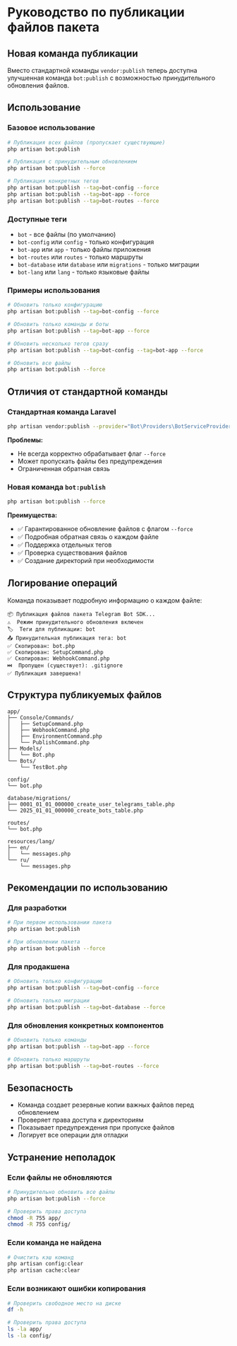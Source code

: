 # Руководство по публикации файлов пакета

## Новая команда публикации

Вместо стандартной команды `vendor:publish` теперь доступна улучшенная команда `bot:publish` с возможностью принудительного обновления файлов.

## Использование

### Базовое использование

```bash
# Публикация всех файлов (пропускает существующие)
php artisan bot:publish

# Публикация с принудительным обновлением
php artisan bot:publish --force

# Публикация конкретных тегов
php artisan bot:publish --tag=bot-config --force
php artisan bot:publish --tag=bot-app --force
php artisan bot:publish --tag=bot-routes --force
```

### Доступные теги

- `bot` - все файлы (по умолчанию)
- `bot-config` или `config` - только конфигурация
- `bot-app` или `app` - только файлы приложения
- `bot-routes` или `routes` - только маршруты
- `bot-database` или `database` или `migrations` - только миграции
- `bot-lang` или `lang` - только языковые файлы

### Примеры использования

```bash
# Обновить только конфигурацию
php artisan bot:publish --tag=bot-config --force

# Обновить только команды и боты
php artisan bot:publish --tag=bot-app --force

# Обновить несколько тегов сразу
php artisan bot:publish --tag=bot-config --tag=bot-app --force

# Обновить все файлы
php artisan bot:publish --force
```

## Отличия от стандартной команды

### Стандартная команда Laravel
```bash
php artisan vendor:publish --provider="Bot\Providers\BotServiceProvider" --force
```

**Проблемы:**
- Не всегда корректно обрабатывает флаг `--force`
- Может пропускать файлы без предупреждения
- Ограниченная обратная связь

### Новая команда `bot:publish`
```bash
php artisan bot:publish --force
```

**Преимущества:**
- ✅ Гарантированное обновление файлов с флагом `--force`
- ✅ Подробная обратная связь о каждом файле
- ✅ Поддержка отдельных тегов
- ✅ Проверка существования файлов
- ✅ Создание директорий при необходимости

## Логирование операций

Команда показывает подробную информацию о каждом файле:

```
📦 Публикация файлов пакета Telegram Bot SDK...
⚠️  Режим принудительного обновления включен
🏷️  Теги для публикации: bot
📤 Принудительная публикация тега: bot
✅ Скопирован: bot.php
✅ Скопирован: SetupCommand.php
✅ Скопирован: WebhookCommand.php
⏭️  Пропущен (существует): .gitignore
✅ Публикация завершена!
```

## Структура публикуемых файлов

```
app/
├── Console/Commands/
│   ├── SetupCommand.php
│   ├── WebhookCommand.php
│   ├── EnvironmentCommand.php
│   └── PublishCommand.php
├── Models/
│   └── Bot.php
└── Bots/
    └── TestBot.php

config/
└── bot.php

database/migrations/
├── 0001_01_01_000000_create_user_telegrams_table.php
└── 2025_01_01_000000_create_bots_table.php

routes/
└── bot.php

resources/lang/
├── en/
│   └── messages.php
└── ru/
    └── messages.php
```

## Рекомендации по использованию

### Для разработки
```bash
# При первом использовании пакета
php artisan bot:publish

# При обновлении пакета
php artisan bot:publish --force
```

### Для продакшена
```bash
# Обновить только конфигурацию
php artisan bot:publish --tag=bot-config --force

# Обновить только миграции
php artisan bot:publish --tag=bot-database --force
```

### Для обновления конкретных компонентов
```bash
# Обновить только команды
php artisan bot:publish --tag=bot-app --force

# Обновить только маршруты
php artisan bot:publish --tag=bot-routes --force
```

## Безопасность

- Команда создает резервные копии важных файлов перед обновлением
- Проверяет права доступа к директориям
- Показывает предупреждения при пропуске файлов
- Логирует все операции для отладки

## Устранение неполадок

### Если файлы не обновляются
```bash
# Принудительно обновить все файлы
php artisan bot:publish --force

# Проверить права доступа
chmod -R 755 app/
chmod -R 755 config/
```

### Если команда не найдена
```bash
# Очистить кэш команд
php artisan config:clear
php artisan cache:clear
```

### Если возникают ошибки копирования
```bash
# Проверить свободное место на диске
df -h

# Проверить права доступа
ls -la app/
ls -la config/
``` 